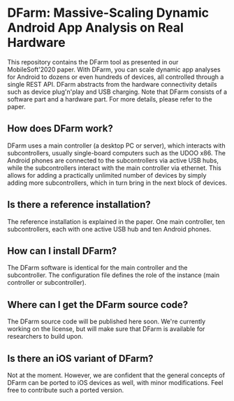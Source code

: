 # DFarm: Massive-Scaling Dynamic Android App Analysis on Real Hardware

This repository contains the DFarm tool as presented in our MobileSoft'2020 paper. With DFarm,
you can scale dynamic app analyses for Android to dozens or even hundreds of devices, all
controlled through a single REST API. DFarm abstracts from the hardware connectivity details
such as device plug'n'play and USB charging. Note that DFarm consists of a software part and
a hardware part. For more details, please refer to the paper.


## How does DFarm work?

DFarm uses a main controller (a desktop PC or server), which interacts with subcontrollers,
usually single-board computers such as the UDOO x86. The Android phones are connected to
the subcontrollers via active USB hubs, while the subcontrollers interact with the main
controller via ethernet. This allows for adding a practically unlimited number of devices
by simply adding more subcontrollers, which in turn bring in the next block of devices.

## Is there a reference installation?

The reference installation is explained in the paper. One main controller, ten subcontrollers,
each with one active USB hub and ten Android phones.

## How can I install DFarm?

The DFarm software is identical for the main controller and the subcontroller. The configuration
file defines the role of the instance (main controller or subcontroller).

## Where can I get the DFarm source code?

The DFarm source code will be published here soon. We're currently working on the license, but
will make sure that DFarm is available for researchers to build upon.

## Is there an iOS variant of DFarm?

Not at the moment. However, we are confident that the general concepts of DFarm can be ported
to iOS devices as well, with minor modifications. Feel free to contribute such a ported version.
